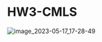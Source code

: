 # HW3-CMLS
![image_2023-05-17_17-28-49](https://github.com/andre3pazo/HW3-CMLS/assets/89461273/15447dbe-e8c2-4650-9227-208e279d383d)
